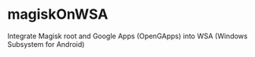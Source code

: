 # magiskOnWSA
Integrate Magisk root and Google Apps (OpenGApps) into WSA (Windows Subsystem for Android)
